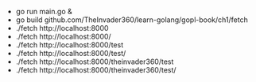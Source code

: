 * go run main.go &
* go build github.com/TheInvader360/learn-golang/gopl-book/ch1/fetch
* ./fetch http://localhost:8000
* ./fetch http://localhost:8000/
* ./fetch http://localhost:8000/test
* ./fetch http://localhost:8000/test/
* ./fetch http://localhost:8000/theinvader360/test
* ./fetch http://localhost:8000/theinvader360/test/
